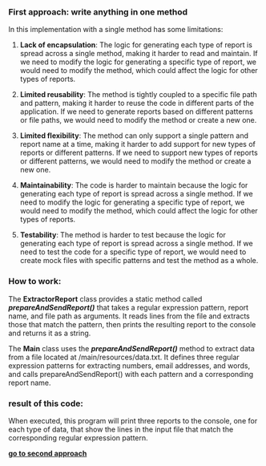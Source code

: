 ### First approach: write anything in one method

In this implementation with a single method has some limitations:

1. **Lack of encapsulation**: The logic for generating each type of report is spread across a single method, making it
   harder to read and maintain. If we need to modify the logic for generating a specific type of report, we would need
   to modify the method, which could affect the logic for other types of reports.

2. **Limited reusability**: The method is tightly coupled to a specific file path and pattern, making it harder to reuse
   the
   code in different parts of the application. If we need to generate reports based on different patterns or file paths,
   we
   would need to modify the method or create a new one.

3. **Limited flexibility**: The method can only support a single pattern and report name at a time, making it harder to
   add
   support for new types of reports or different patterns. If we need to support new types of reports or different
   patterns, we would need to modify the method or create a new one.

4. **Maintainability**: The code is harder to maintain because the logic for generating each type of report is spread
   across a
   single method. If we need to modify the logic for generating a specific type of report, we would need to modify the
   method, which could affect the logic for other types of reports.

5. **Testability**: The method is harder to test because the logic for generating each type of report is spread across a
   single
   method. If we need to test the code for a specific type of report, we would need to create mock files with specific
   patterns and test the method as a whole.

### How to work:

The **ExtractorReport** class provides a static method called ***prepareAndSendReport()*** that takes a regular
expression
pattern, report name, and file path as arguments. It reads lines from the file and extracts those that match the
pattern, then prints the resulting report to the console and returns it as a string.

The **Main** class uses the ***prepareAndSendReport()*** method to extract data from a file located at
/main/resources/data.txt.
It defines three regular expression patterns for extracting numbers, email addresses, and words, and calls
prepareAndSendReport() with each pattern and a corresponding report name.

### result of this code:

When executed, this program will print three reports to the console, one for each type of data, that show the lines in
the input file that match the corresponding regular expression pattern.

[**go to second approach**](https://github.com/farzadafi/Design_Pattern/tree/master/Abstract_Class/B_one_method_encapsulation)